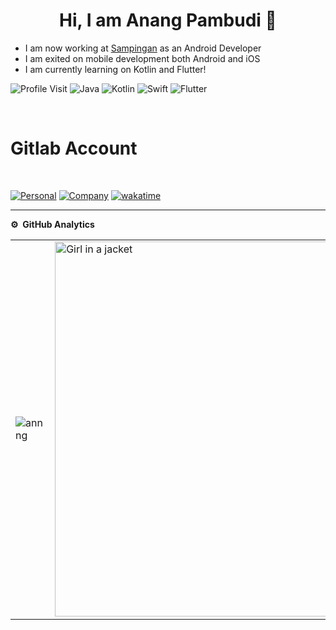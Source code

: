 
<p align="center"> <h1 align="center"> Hi, I am Anang Pambudi 👋</h1></p>
<p align="center">

<ul>
<li>I am now working at <a href="https://sampingan.co.id/">Sampingan</a> as an Android Developer</li>
<li>I am exited on mobile development both Android and iOS</li>
<li>I am currently learning on Kotlin and Flutter!</li>
</ul>

![Profile Visit](https://komarev.com/ghpvc/?username=annng&label=Profile%20Visits&color=blue&style=plastic%22%20alt=%adeds)
![Java](https://img.shields.io/badge/-Java-333333?style=flat&logo=Java&logoColor=007ACC)
![Kotlin](https://img.shields.io/badge/-Kotlin-333333?style=flat&logo=Kotlin)
![Swift](https://img.shields.io/badge/-Swift-333333?style=flat&logo=Swift)
![Flutter](https://img.shields.io/badge/-Flutter-333333?style=flat&logo=flutter)

</br>
<h1> Gitlab Account</h1>
</br>

<a href="https://gitlab.com/pa_m">![Personal](https://img.shields.io/badge/-Personal-333333?style=flat&logo=gitlab)</a>
<a href="https://gitlab.com/anang.pambudi">![Company](https://img.shields.io/badge/-Company-333333?style=flat&logo=gitlab)</a>
[![wakatime](https://wakatime.com/badge/user/b09c4b81-e2ba-4548-84d3-4ac41d1be87f.svg)](https://wakatime.com/@b09c4b81-e2ba-4548-84d3-4ac41d1be87f)

***
**⚙️ &nbsp;GitHub Analytics**
<table style="width:100%">
  <tr>
    <td> <img src="https://github-readme-stats.vercel.app/api?username=annng&show_icons=true&theme=dark&locale=en&hide_border=true" alt="annng" /></td>
    <td> <img src="https://wakatime.com/share/@anangpmb/01c4ec0a-40aa-420b-b33f-81259276b67f.svg" alt="Girl in a jacket" width="500" height="600"/></td>
  </tr>
</table>
<!-- 
📊 &nbsp;**This week I spent my time on**

<img src="https://wakatime.com/share/@anangpmb/d8784e6b-2a8c-4ba7-989e-cc4f6a07248f.svg"  width="500" height="600"/> -->

